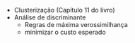 - Clusterização (Capítulo 11 do livro)
- Análise de discriminante
	- Regras de máxima verossimilhança
	- minimizar o custo esperado
